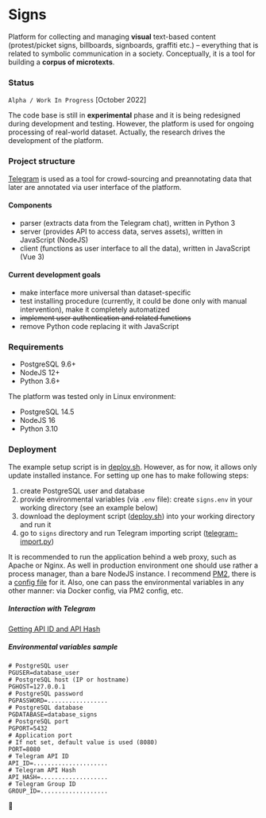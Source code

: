 # Signs
Platform for collecting and managing **visual** text-based content (protest/picket signs, billboards, signboards, graffiti etc.) – everything that is related to symbolic communication in a society. Conceptually, it is a tool for building a **corpus of microtexts**.

### Status 

`Alpha / Work In Progress` [October 2022]

The code base is still in **experimental** phase and it is being redesigned during development and testing. However, the platform is used for ongoing processing of real-world dataset. Actually, the research drives the development of the platform.

### Project structure

[Telegram](https://telegram.org/) is used as a tool for crowd-sourcing and preannotating data that later are annotated via user interface of the platform.

#### Components

- parser (extracts data from the Telegram chat), written in Python 3
- server (provides API to access data, serves assets), written in JavaScript (NodeJS)
- client (functions as user interface to all the data), written in JavaScript (Vue 3)

#### Current development goals

- make interface more universal than dataset-specific
- test installing procedure (currently, it could be done only with manual intervention), make it completely automatized
- ~~implement user authentication and related functions~~
- remove Python code replacing it with JavaScript

### Requirements
- PostgreSQL 9.6+
- NodeJS 12+
- Python 3.6+

The platform was tested only in Linux environment:
- PostgreSQL 14.5
- NodeJS 16
- Python 3.10

### Deployment

The example setup script is in [deploy.sh](/deploy.sh). However, as for now, it allows only update installed instance. For setting up one has  to make following steps:

1. create PostgreSQL user and database
2. provide environmental variables (via `.env` file): create `signs.env` in your working directory (see an example below)
3. download the deployment script ([deploy.sh](/deploy.sh)) into your working directory and run it 
4. go to `signs` directory and run Telegram importing  script ([telegram-import.py](/server/telegram-import.py))

It is recommended to run the application behind a web proxy, such as Apache or Nginx. As well in production environment one should use rather a process manager, than a bare NodeJS instance. I recommend [PM2](https://pm2.keymetrics.io), there is a [config file](/server/ecosystem.config.cjs) for it. Also, one can pass the environmental variables in any other manner: via Docker config, via PM2 config, etc.

##### Interaction with Telegram

[Getting API ID and API Hash](https://gram.js.org/getting-started/authorization)

##### Environmental variables sample

```Shell
# PostgreSQL user
PGUSER=database_user
# PostgreSQL host (IP or hostname)
PGHOST=127.0.0.1
# PostgreSQL password
PGPASSWORD=.................
# PostgreSQL database
PGDATABASE=database_signs
# PostgreSQL port
PGPORT=5432
# Application port
# If not set, default value is used (8080)
PORT=8080
# Telegram API ID 
API_ID=.....................
# Telegram API Hash
API_HASH=...................
# Telegram Group ID
GROUP_ID=...................
```

 





:space_invader:

